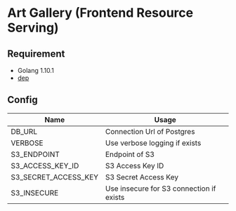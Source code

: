 # Art Gallery (Frontend Resource Serving)

## Requirement

- Golang 1.10.1
- [dep](https://github.com/golang/dep)

## Config

| Name | Usage |
|------|-------|
| DB_URL | Connection Url of Postgres |
| VERBOSE |Use verbose logging if exists |
| S3_ENDPOINT | Endpoint of S3 |
| S3_ACCESS_KEY_ID | S3 Access Key ID |
| S3_SECRET_ACCESS_KEY | S3 Secret Access Key |
| S3_INSECURE | Use insecure for S3 connection if exists |
